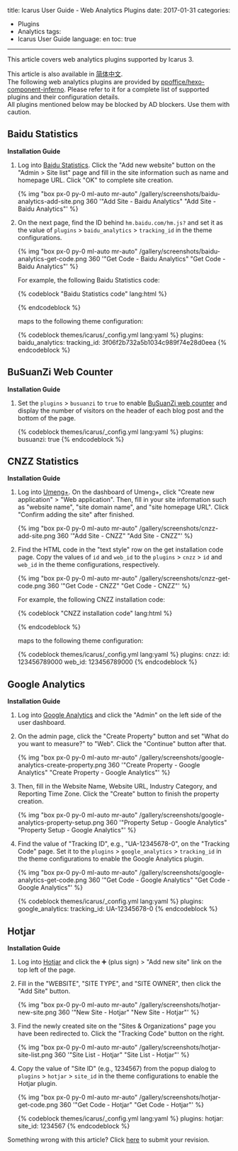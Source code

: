 title: Icarus User Guide - Web Analytics Plugins
date: 2017-01-31
categories:
- Plugins
- Analytics
tags:
- Icarus User Guide
language: en
toc: true
---

This article covers web analytics plugins supported by Icarus 3.

<article class="message message-immersive is-primary">
<div class="message-body">
<i class="fas fa-globe-asia mr-2"></i>This article is also available in 
<a href="{% post_path zh-CN/Web-Analytics-Plugins %}">简体中文</a>.
</div>
</article>

<!-- more -->

<article class="message message-immersive is-primary">
<div class="message-body">
<i class="fas fa-info-circle mr-2"></i>The following web analytics plugins are provided by
<a href="https://github.com/ppoffice/hexo-component-inferno">ppoffice/hexo-component-inferno</a>.
Please refer to it for a complete list of supported plugins and their configuration details.
</div>
</article>

<article class="message message-immersive is-danger">
<div class="message-body">
<i class="fas fa-exclamation-triangle mr-2"></i>All plugins mentioned below may be blocked by AD blockers.
Use them with caution.
</div>
</article>

## Baidu Statistics

**Installation Guide**

1. Log into [Baidu Statistics](https://tongji.baidu.com).
   Click the "Add new website" button on the "Admin > Site list" page
   and fill in the site information such as name and homepage URL.
   Click "OK" to complete site creation.

   {% img "box px-0 py-0 ml-auto mr-auto" /gallery/screenshots/baidu-analytics-add-site.png 360 '"Add Site - Baidu Analytics" "Add Site - Baidu Analytics"' %}
   <br>

2. On the next page, find the ID behind `hm.baidu.com/hm.js?` and set it as the value of 
   `plugins` > `baidu_analytics` > `tracking_id` in the theme configurations.

   {% img "box px-0 py-0 ml-auto mr-auto" /gallery/screenshots/baidu-analytics-get-code.png 360 '"Get Code - Baidu Analytics" "Get Code - Baidu Analytics"' %}
   <br>

   For example, the following Baidu Statistics code:

    {% codeblock "Baidu Statistics code" lang:html %}
    <script>
    var _hmt = _hmt || [];
    (function() {
    var hm = document.createElement("script");
    hm.src = "https://hm.baidu.com/hm.js?3f06f2b732a5b1034c989f74e28d0eea";
    var s = document.getElementsByTagName("script")[0]; 
    s.parentNode.insertBefore(hm, s);
    })();
    </script>
    {% endcodeblock %}

    maps to the following theme configuration:

    {% codeblock themes/icarus/_config.yml lang:yaml %}
    plugins:
        baidu_analytics:
            tracking_id: 3f06f2b732a5b1034c989f74e28d0eea
    {% endcodeblock %}


## BuSuanZi Web Counter

**Installation Guide**

1. Set the `plugins` > `busuanzi` to `true` to enable [BuSuanZi web counter](https://busuanzi.ibruce.info/) 
   and display the number of visitors on the header of each blog post and the bottom of the page.

    {% codeblock themes/icarus/_config.yml lang:yaml %}
    plugins:
        busuanzi: true
    {% endcodeblock %}


## CNZZ Statistics

**Installation Guide**

1. Log into [Umeng+](https://www.umeng.com/). 
   On the dashboard of Umeng+, click "Create new application" > "Web application".
   Then, fill in your site information such as "website name", "site domain name", and "site homepage URL".
   Click "Confirm adding the site" after finished.

   {% img "box px-0 py-0 ml-auto mr-auto" /gallery/screenshots/cnzz-add-site.png 360 '"Add Site - CNZZ" "Add Site - CNZZ"' %}
   <br>

2. Find the HTML code in the "text style" row on the get installation code page.
   Copy the values of `id` and `web_id` to the `plugins` > `cnzz` > `id` and `web_id` in the theme configurations, 
   respectively.

   {% img "box px-0 py-0 ml-auto mr-auto" /gallery/screenshots/cnzz-get-code.png 360 '"Get Code - CNZZ" "Get Code - CNZZ"' %}
   <br>

   For example, the following CNZZ installation code:

    {% codeblock "CNZZ installation code" lang:html %}
    <script type="text/javascript" src="https://s9.cnzz.com/z_stat.php?id=123456789000&web_id=123456789000"></script>
    {% endcodeblock %}

    maps to the following theme configuration:

    {% codeblock themes/icarus/_config.yml lang:yaml %}
    plugins:
        cnzz:
            id: 123456789000
            web_id: 123456789000
    {% endcodeblock %}


## Google Analytics

**Installation Guide**

1. Log into [Google Analytics](https://analytics.google.com/) and click the "Admin" on the left side of the user dashboard.

2. On the admin page, click the "Create Property" button and set "What do you want to measure?" to "Web".
   Click the "Continue" button after that.

   {% img "box px-0 py-0 ml-auto mr-auto" /gallery/screenshots/google-analytics-create-property.png 360 '"Create Property - Google Analytics" "Create Property - Google Analytics"' %}
   <br>

3. Then, fill in the Website Name, Website URL, Industry Category, and Reporting Time Zone.
   Click the "Create" button to finish the property creation.

   {% img "box px-0 py-0 ml-auto mr-auto" /gallery/screenshots/google-analytics-property-setup.png 360 '"Property Setup - Google Analytics" "Property Setup - Google Analytics"' %}
   <br>

3. Find the value of "Tracking ID", e.g., "UA-12345678-0", on the "Tracking Code" page. 
   Set it to the `plugins` > 
   `google_analytics` > `tracking_id` in the theme configurations to enable the Google Analytics plugin.

   {% img "box px-0 py-0 ml-auto mr-auto" /gallery/screenshots/google-analytics-get-code.png 360 '"Get Code - Google Analytics" "Get Code - Google Analytics"' %}
   <br>

    {% codeblock themes/icarus/_config.yml lang:yaml %}
    plugins:
        google_analytics:
            tracking_id: UA-12345678-0
    {% endcodeblock %}


## Hotjar

**Installation Guide**

1. Log into [Hotjar](https://www.hotjar.com/) and click the ➕ (plus sign) > "Add new site" link on the top left of the page.

2. Fill in the "WEBSITE", "SITE TYPE", and "SITE OWNER", then click the "Add Site" button.

   {% img "box px-0 py-0 ml-auto mr-auto" /gallery/screenshots/hotjar-new-site.png 360 '"New Site - Hotjar" "New Site - Hotjar"' %}
   <br>

3. Find the newly created site on the "Sites & Organizations" page you have been redirected to.
   Click the "Tracking Code" button on the right.

   {% img "box px-0 py-0 ml-auto mr-auto" /gallery/screenshots/hotjar-site-list.png 360 '"Site List - Hotjar" "Site List - Hotjar"' %}
   <br>
   
4. Copy the value of "Site ID" (e.g., 1234567) from the popup dialog to `plugins` > `hotjar` > `site_id` in the theme configurations 
   to enable the Hotjar plugin.

   {% img "box px-0 py-0 ml-auto mr-auto" /gallery/screenshots/hotjar-get-code.png 360 '"Get Code - Hotjar" "Get Code - Hotjar"' %}
   <br>

    {% codeblock themes/icarus/_config.yml lang:yaml %}
    plugins:
        hotjar:
            site_id: 1234567
    {% endcodeblock %}


<article class="message message-immersive is-warning">
<div class="message-body">
<i class="fas fa-question-circle mr-2"></i>Something wrong with this article? 
Click <a href="https://github.com/ppoffice/hexo-theme-icarus/edit/site/source/_posts/en/Web-Analytics-Plugins.md">here</a> 
to submit your revision.
</div>
</article>
